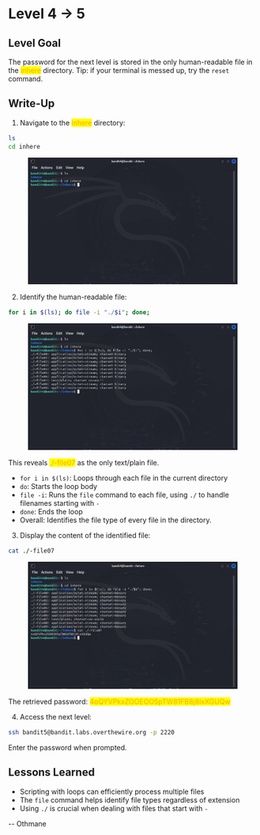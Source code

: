 # Level 4 → 5

## Level Goal

The password for the next level is stored in the only human-readable file in the <mark style="color:orange;">inhere</mark> directory. Tip: if your terminal is messed up, try the `reset` command.



## Write-Up

1. Navigate to the <mark style="color:orange;">inhere</mark> directory:

```sh
ls
cd inhere
```

<figure><img src="../../../../.gitbook/assets/image (5) (1) (1) (1) (1).png" alt="ls &#x26; cd inhere"><figcaption></figcaption></figure>

2. Identify the human-readable file:

```sh
for i in $(ls); do file -i "./$i"; done;
```

<figure><img src="../../../../.gitbook/assets/image (6).png" alt="for i in $(ls); do file -i &#x22;./$i&#x22;; done;"><figcaption></figcaption></figure>

This reveals <mark style="color:orange;">./-file07</mark> as the only text/plain file.

* `for i in $(ls)`: Loops through each file in the current directory
* `do`: Starts the loop body
* `file -i`: Runs the `file` command to each file, using `./` to handle filenames starting with `-`
* `done`: Ends the loop
* Overall: Identifies the file type of every file in the directory.

3. Display the content of the identified file:

```sh
cat ./-file07
```

<figure><img src="../../../../.gitbook/assets/image (7).png" alt="cat ./-file07"><figcaption></figcaption></figure>

The retrieved password: <mark style="color:orange;">4oQYVPkxZOOEOO5pTW81FB8j8lxXGUQw</mark>

4. Access the next level:

```sh
ssh bandit5@bandit.labs.overthewire.org -p 2220
```

Enter the password when prompted.



## Lessons Learned

* Scripting with loops can efficiently process multiple files
* The `file` command helps identify file types regardless of extension
* Using `./` is crucial when dealing with files that start with `-`



\-- Othmane



